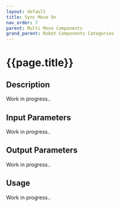 ```yaml
---
layout: default
title: Sync Move On
nav_order: 7
parent: Multi Move Components
grand_parent: Robot Components Categories
---
```


# **{{page.title}}**

## **Description**

Work in progress..

## **Input Parameters**

Work in progress..

## **Output Parameters**

Work in progress..

## **Usage**

Work in progress..

